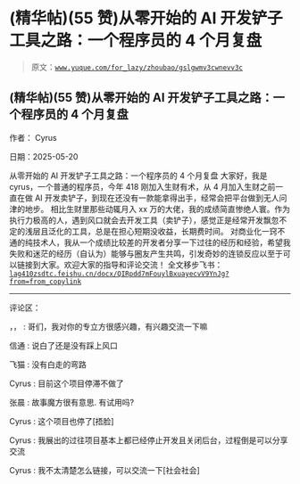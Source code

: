 # (精华帖)(55 赞)从零开始的 AI 开发铲子工具之路：一个程序员的 4 个月复盘

> 原文：[`www.yuque.com/for_lazy/zhoubao/gslgwmv3cwnevv3c`](https://www.yuque.com/for_lazy/zhoubao/gslgwmv3cwnevv3c)

## (精华帖)(55 赞)从零开始的 AI 开发铲子工具之路：一个程序员的 4 个月复盘

作者： Cyrus

日期：2025-05-20

从零开始的 AI 开发铲子工具之路：一个程序员的 4 个月复盘
大家好，我是 cyrus，一个普通的程序员，今年 418 刚加入生财有术，从 4 月加入生财之前一直在做 AI 开发卖铲子，到现在还没有一款能拿得出手，经常会把平台做到无人问津的地步。
相比生财里那些动辄月入 xx 万的大佬，我的成绩简直惨绝人寰。作为执行力极高的人，遇到风口就会去开发工具（卖铲子），感觉正是经常开发飘忽不定的浅层且泛化的工具，总是在担心短期没收益，长期费时间。
对商业化一窍不通的纯技术人，我从一个成绩比较差的开发者分享一下过往的经历和经验，希望我失败和迷茫的经历（自认为）能够与圈友产生共鸣，引发奇妙的连锁反应以至于可以链接到大家。欢迎大家的指导和评论交流！
全文移步飞书：[`lag410zsdtc.feishu.cn/docx/QIRpdd7mFouylBxuayecvV9YnJg?from=from_copylink`](https://lag410zsdtc.feishu.cn/docx/QIRpdd7mFouylBxuayecvV9YnJg?from=from_copylink)

* * *

评论区：

，， : 哥们，我对你的专立方很感兴趣，有兴趣交流一下嘛

信通 : 说白了还是没有踩上风口

飞猫 : 没有白走的弯路

Cyrus : 目前这个项目停滞不做了

张晨 : 故事魔方很有意思. 有试用吗?

Cyrus : 这个项目也停了[捂脸]

Cyrus : 我展出的过往项目基本上都已经停止开发且关闭后台，过程倒是可以分享交流

Cyrus : 我不太清楚怎么链接，可以交流一下[社会社会]